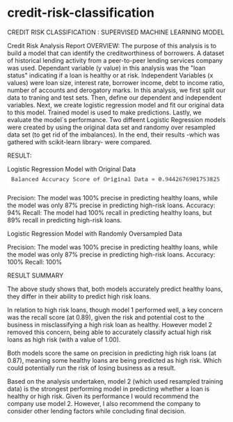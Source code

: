 # credit-risk-classification
CREDIT RISK CLASSIFICATION : SUPERVISED MACHINE LEARNING MODEL

Credit Risk Analysis Report
OVERVIEW:
The purpose of this analysis is to build a model that can identify the creditworthiness of borrowers.
A dataset of historical lending activity from a peer-to-peer lending services company was used.
Dependant variable (y value) in this analysis was the "loan status" indicating if a loan is healthy or at risk.
Independent Variables (x values) were loan size, interest rate, borrower income, debt to income ratio, number of accounts and derogatory marks.
In this analysis, we first split our data to traning and test sets. Then, define our dependent and independent variables. Next, we create logistic regression model and fit our original data to this model. Trained model is used to make predictions. Lastly, we evaluate the model`s performance.
Two diffeent Logistic Regression models were created by using the original data set and randomy over resampled data set (to get rid of the imbalances). In the end, their results -which was gathered with scikit-learn library- were compared.

RESULT:

Logistic Regression Model with Original Data
![](Images/basOriginalData.jpg)


Precision: The model was 100% precise in predicting healthy loans, while the model was only 87% precise in predicting high-risk loans.
Accuracy: 94%
Recall: The model had 100% recall in predicting healthy loans, but 89% recall in predicting high-risk loans.

Logistic Regression Model with Randomly Oversampled Data



Precision: The model was 100% precise in predicting healthy loans, while the model was only 87% precise in predicting high-risk loans.
Accuracy: 100%
Recall: 100%

RESULT SUMMARY

The above study shows that, both models accurately predict healthy loans, they differ in their ability to predict high risk loans.

In relation to high risk loans, though model 1 performed well, a key concern was the recall score (at 0.89), given the risk and potential cost to the business in misclassifying a high risk loan as healthy. However model 2 removed this concern, being able to accurately classify actual high risk loans as high risk (with a value of 1.00).

Both models score the same on precision in predicting high risk loans (at 0.87), meaning some healthy loans are being predicted as high risk. Which could potentially run the risk of losing business as a result.

Based on the analysis undertaken, model 2 (which used resampled training data) is the strongest performing model in predicting whether a loan is healthy or high risk. Given its performance I would recommend the company use model 2. However, I also recommend the company to consider other lending factors while concluding final decision.

